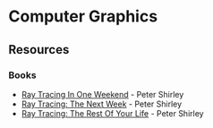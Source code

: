 # Computer Graphics

## Resources

### Books

* [Ray Tracing In One Weekend](https://raytracing.github.io/books/RayTracingInOneWeekend.html) - Peter Shirley
* [Ray Tracing: The Next Week](https://www.amazon.com/gp/product/B01CO7PQ8C/) - Peter Shirley
* [Ray Tracing: The Rest Of Your Life](https://www.amazon.com/gp/product/B01DN58P8C/) - Peter Shirley
